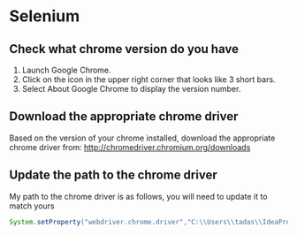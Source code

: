 # Selenium

## Check what chrome version do you have
1. Launch Google Chrome.
2. Click on the icon in the upper right corner that looks like 3 short bars.
3. Select About Google Chrome to display the version number.

## Download the appropriate chrome driver
Based on the version of your chrome installed, download the appropriate chrome driver from:
http://chromedriver.chromium.org/downloads

## Update the path to the chrome driver

My path to the chrome driver is as follows, you will need to update it to match yours
``` java
System.setProperty("webdriver.chrome.driver","C:\\Users\\tadas\\IdeaProjects\\testingexamples\\src\\test\\java\\resources\\chromedriver.exe");
``` 

